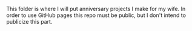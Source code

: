 This folder is where I will put anniversary projects I make for my wife. In
order to use GitHub pages this repo must be public, but I don't intend to
publicize this part.
